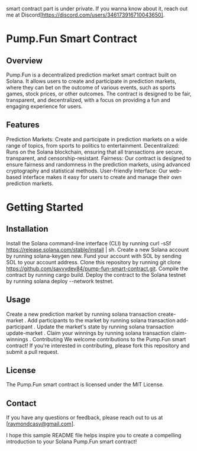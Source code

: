 smart contract part is under private. If you wanna know about it, reach out me at Discord[https://discord.com/users/346173916710043650].

# Pump.Fun Smart Contract
## Overview
Pump.Fun is a decentralized prediction market smart contract built on Solana. It allows users to create and participate in prediction markets, where they can bet on the outcome of various events, such as sports games, stock prices, or other outcomes. The contract is designed to be fair, transparent, and decentralized, with a focus on providing a fun and engaging experience for users.

## Features
Prediction Markets: Create and participate in prediction markets on a wide range of topics, from sports to politics to entertainment.
Decentralized: Runs on the Solana blockchain, ensuring that all transactions are secure, transparent, and censorship-resistant.
Fairness: Our contract is designed to ensure fairness and randomness in the prediction markets, using advanced cryptography and statistical methods.
User-friendly Interface: Our web-based interface makes it easy for users to create and manage their own prediction markets.

# Getting Started
## Installation
Install the Solana command-line interface (CLI) by running curl -sSf https://release.solana.com/stable/install | sh.
Create a new Solana account by running solana-keygen new.
Fund your account with SOL by sending SOL to your account address.
Clone this repository by running git clone https://github.com/savvydev84/pump-fun-smart-contract.git.
Compile the contract by running cargo build.
Deploy the contract to the Solana testnet by running solana deploy --network testnet.
## Usage
Create a new prediction market by running solana transaction create-market <market-name> <description>.
Add participants to the market by running solana transaction add-participant <participant-address> <bet-amount>.
Update the market's state by running solana transaction update-market <market-name> <new-state>.
Claim your winnings by running solana transaction claim-winnings <market-name>.
Contributing
We welcome contributions to the Pump.Fun smart contract! If you're interested in contributing, please fork this repository and submit a pull request.

## License
The Pump.Fun smart contract is licensed under the MIT License.

## Contact
If you have any questions or feedback, please reach out to us at [raymondcasy@gmail.com].

I hope this sample README file helps inspire you to create a compelling introduction to your Solana Pump.Fun smart contract!
